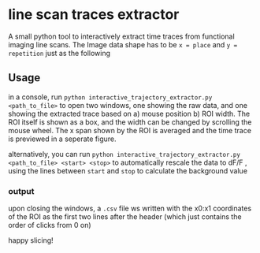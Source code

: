 # line scan traces extractor
A small python tool to interactively extract time traces from functional imaging line scans. The Image data shape has to be `x = place` and `y = repetition` just as the following

## Usage
in a console, run 
`python interactive_trajectory_extractor.py <path_to_file>` to open two windows, one showing the raw data, and one showing the extracted trace based on a) mouse position b) ROI width. The ROI itself is shown as a box, and the width can be changed by scrolling the mouse wheel. The x span shown by the ROI is averaged and the time trace is previewed in a seperate figure.

alternatively, you can run 
`python interactive_trajectory_extractor.py <path_to_file> <start> <stop>` to automatically rescale the data to dF/F , using the lines between `start` and `stop` to calculate the background value

### output
upon closing the windows, a `.csv` file ws written with the x0:x1 coordinates of the ROI as the first two lines after the header (which just contains the order of clicks from 0 on)

happy slicing!

